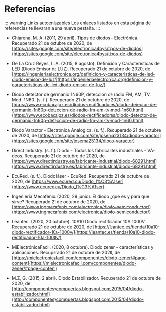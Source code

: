 # Referencias

::: warning Links autoenlazables
Los enlaces listados en esta página de referencias te llevaran a una nueva pestaña.
:::

- Chiarena, M. A. (2011, 29 abril). Tipos de diodos - Electrónica. Recuperado 21 de octubre de 2020, de [https://sites.google.com/site/electronica4bys/tipos-de-diodos](https://sites.google.com/site/electronica4bys/tipos-de-diodos)

- De La Cruz Reyes, L. A. (2015, 8 agosto). Definición y Características de LED (Diodo Emisor de LUZ). Recuperado 21 de octubre de 2020, de [https://ingenieriaelectronica.org/definicion-y-caracteristicas-de-led-diodo-emisor-de-luz/](https://ingenieriaelectronica.org/definicion-y-caracteristicas-de-led-diodo-emisor-de-luz/)

- Diodo detector de germanio 1N60P, detección de radio FM, AM, TV. Mod. 1N60. (s. f.). Recuperado 21 de octubre de 2020, de [https://www.ecobadajoz.es/diodos-rectificadores/diodo-detector-de-germanio-1n60p-deteccion-de-radio-fm-am-tv-mod-1n60.html](https://www.ecobadajoz.es/diodos-rectificadores/diodo-detector-de-germanio-1n60p-deteccion-de-radio-fm-am-tv-mod-1n60.html)

- Diodo Varactor - Electronica Analogica. (s. f.). Recuperado 21 de octubre de 2020, de [https://sites.google.com/site/josema23134/diodo-varactor](https://sites.google.com/site/josema23134/diodo-varactor)

- Direct Industry. (s. f.). Diodo - Todos los fabricantes industriales - VÃ­deos. Recuperado 21 de octubre de 2020, de [https://www.directindustry.es/fabricante-industrial/diodo-68291.html](https://www.directindustry.es/fabricante-industrial/diodo-68291.html)

- EcuRed. (s. f.). Diodo láser - EcuRed. Recuperado 21 de octubre de 2020, de [https://www.ecured.cu/Diodo_l%C3%A1ser](https://www.ecured.cu/Diodo_l%C3%A1ser)

- Ingeniería Mecafenix. (2020, 29 junio). El diodo ¿que es y para que sirve? Recuperado 21 de octubre de 2020, de [https://www.ingmecafenix.com/electronica/diodo-semiconductor/](https://www.ingmecafenix.com/electronica/diodo-semiconductor/)

- Leantec. (2020, 20 octubre). 10A10 Diodo rectificador 10A 1000V. Recuperado 21 de octubre de 2020, de [https://leantec.es/tienda/10a10-diodo-rectificador-10a-1000v/](https://leantec.es/tienda/10a10-diodo-rectificador-10a-1000v/)

- MiElectrónicaFacil. (2020, 8 octubre). Diodo zener - características y aplicaciones. Recuperado 21 de octubre de 2020, de [https://mielectronicafacil.com/componentes/diodo-zener/#page-content](https://mielectronicafacil.com/componentes/diodo-zener/#page-content)

- M.Z, G. (2015, 2 abril). Diodo Estabilizador. Recuperado 21 de octubre de 2020, de [http://componentesycompuertas.blogspot.com/2015/04/diodo-estabilizador.html](http://componentesycompuertas.blogspot.com/2015/04/diodo-estabilizador.html)